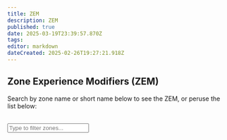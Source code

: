 ```yaml
---
title: ZEM
description: ZEM
published: true
date: 2025-03-19T23:39:57.870Z
tags: 
editor: markdown
dateCreated: 2025-02-26T19:27:21.918Z
---
```


<div class="zones-page">
  <h2>Zone Experience Modifiers (ZEM)</h2>
  <p>Search by zone name or short name below to see the ZEM, or peruse the list below:</p><br>

  <input type="text" id="zonesSearchInput" placeholder="Type to filter zones..." />

  <!-- Container where our script will dynamically add zone cards -->
  <div id="zonesContainer"></div>
</div>
